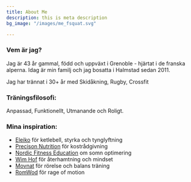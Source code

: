 ```yaml
---
title: About Me
description: this is meta description
bg_image: "/images/me_fsquat.svg"

---
```

### Vem är jag?

Jag är 43 år gammal, född och uppväxt i Grenoble - hjärtat i de franska alperna. Idag är min familj och jag bosatta i Halmstad sedan 2011.

Jag har trännat i 30+ år med Skidåkning, Rugby, Crossfit

### Träningsfilosofi:

Anpassad, Funktionellt, Utmanande och Roligt.

### Mina inspiration:

* [Eleiko](https://eleiko.com "Eleiko") för ketlebell, styrka och tynglyftning
* [Precison Nutrition](https://precisionnutrition.com) för kostrådgivning
* [Nordic Fitness Education](https://nordicfitnesseducation.com) om somn optimering
* [Wim Hof](https://wimhofmethod.com) för återhamtning och mindset
* [Movnat]( https://movnat.com ) för rörelse och balans träning
* [RomWod](https://romwod.com ) för rage of motion